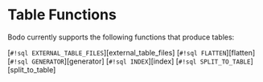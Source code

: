 # Table Functions
Bodo currently supports the following functions that produce tables:

[`#!sql EXTERNAL_TABLE_FILES`][external_table_files]
[`#!sql FLATTEN`][flatten]
[`#!sql GENERATOR`][generator]
[`#!sql INDEX`][index]
[`#!sql SPLIT_TO_TABLE`][split_to_table]
